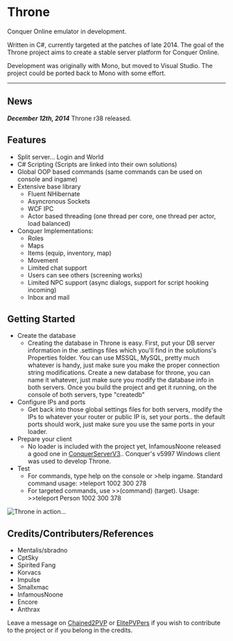 Throne
===============================================

Conquer Online emulator in development.

Written in C#, currently targeted at the patches of late 2014. 
The goal of the Throne project aims to create a stable server platform for Conquer Online.

Development was originally with Mono, but moved to Visual Studio. The project could be ported back to Mono with some effort.
******************************

News
----
***December 12th, 2014*** Throne r38 released.


Features
--------
 - Split server... Login and World
 - C# Scripting (Scripts are linked into their own solutions)
 - Global OOP based commands (same commands can be used on console and ingame)
 - Extensive base library
   - Fluent NHibernate
   - Asyncronous Sockets
   - WCF IPC
   - Actor based threading (one thread per core, one thread per actor, load balanced)
 - Conquer Implementations:
   - Roles
   - Maps
   - Items (equip, inventory, map)
   - Movement
   - Limited chat support
   - Users can see others (screening works)
   - Limited NPC support (async dialogs, support for script hooking incoming)
   - Inbox and mail

Getting Started
----
 - Create the database
   - Creating the database in Throne is easy. First, put your DB server information in the .settings files which you'll find    in the solutions's Properties folder. You can use MSSQL, MySQL, pretty much whatever is handy, just make sure you make the    proper connection string modifications. Create a new database for throne, you can name it whatever, just make sure you       modify the database info in both servers. Once you build the project and get it running, on the console of both servers,     type "createdb"
 - Configure IPs and ports
   - Get back into those global settings files for both servers, modify the IPs to whatever your router or public IP is, set your ports.. the default ports should work, just make sure you use the same ports in your loader.
 - Prepare your client
   - No loader is included with the project yet, InfamousNoone released a good one in [ConquerServerV3](https://www.assembla.com/code/conquerserverv3/subversion/nodes).. Conquer's v5997 Windows client was used to develop Throne.
 - Test
   - For commands, type help on the console or >help ingame. Standard command usage: >teleport 1002 300 278
   - For targeted commands, use >>(command) (target). Usage: >>teleport Person 1002 300 378



![Throne in action...](http://i.imgur.com/tZs4aeu.jpg)



Credits/Contributers/References
-------
- Mentalis/sbradno
- CptSky
- Spirited Fang
- Korvacs
- Impulse
- Smallxmac
- InfamousNoone
- Encore
- Anthrax

Leave a message on [Chained2PVP](http://chained2pvp.com/topic/332-throne-project-development/) or [ElitePVPers](http://www.elitepvpers.com/forum/co2-pserver-guides-releases/3526603-release-project-development-throne.html) if you wish to contribute to the project or if you belong in the credits.





